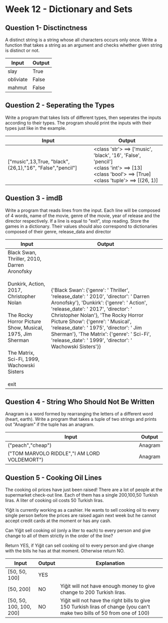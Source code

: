 # Week 12 - Dictionary and Sets

## Question 1- Disctinctness

A distinct string is a string whose all characters occurs only once. Write a function that takes a string as an argument and checks whether given string is distinct or not.


| Input     | Output |
|-----------| ------ |
| slay      | True   |
| obliviate | False  |
| mahmut    | False  | 

## Question 2 - Seperating the Types

Write a program that takes lists of different types, then seperates the inputs according to their types. The program should print the inputs with their types just like in the example.

| Input                                                        | Output     |
| ------------------------------------------------------------ | ---------- |
| ["music",13,True, "black", (26,1),"16", "False","pencil"] | <class 'str'> ==> ['music', 'black', '16', 'False', 'pencil'] <br />  <class 'int'> ==> [13] <br /> <class 'bool'> ==> [True] <br />  <class 'tuple'> ==> [(26, 1)]  |

## Question 3 - imdB

Write a program that reads lines from the input. Each line will be composed of 4 words, name of the movie, genre of the movie, year of release and the director respectively. If a line is equal to "exit", stop reading. Store the games in a dictionary. Their values should also correspond to dictionaries composed of their genre, release_data and director

| Input                                                        | Output     |
| ------------------------------------------------------------ | ---------- |
| Black Swan, Thriller, 2010, Darren Aronofsky <br /> <br /> Dunkirk, Action, 2017, Christopher Nolan <br /> <br /> The Rocky Horror Picture Show, Musical, 1975, Jim Sherman <br /> <br /> The Matrix, Sci-Fi, 1999, Wachowski Sisters<br /> <br /> exit  | {'Black Swan': {'genre': ' Thriller', 'release_date': ' 2010', 'director': ' Darren Aronofsky'}, 'Dunkirk': {'genre': ' Action', 'release_date': ' 2017', 'director': ' Christopher Nolan'}, 'The Rocky Horror Picture Show': {'genre': ' Musical', 'release_date': ' 1975', 'director': ' Jim Sherman'}, 'The Matrix': {'genre': ' Sci-Fi', 'release_date': ' 1999', 'director': ' Wachowski Sisters'}} |

## Question 4 - String Who Should Not Be Written

Anagram is a word formed by rearranging the letters of a different word (heart, earth). Write a program that takes a tuple of two strings and prints out "Anagram" if the tuple has an anagram.

| Input                                        | Output     |
|----------------------------------------------| ---------- |
| ("peach","cheap")                            | Anagram |
| ("TOM MARVOLO RIDDLE","I AM LORD VOLDEMORT") | Anagram | 

## Question 5 - Cooking Oil Lines

The cooking oil prices have just been raised! There are a lot of people at the supermarket check-out line. Each of them has a single 200,100,50 Turkish liras. A liter of cooking oil costs 50  Turkish liras.

Yiğit is currently working as a cashier. He wants to sell cooking oil to every single person before the prices are raised again next week but he cannot accept credit cards at the moment or has any cash.

Can Yiğit sell cooking oil (only a liter to each) to every person and give change to all of them strictly in the order of the line?

Return YES, if Yiğit can sell cooking oil to every person and give change with the bills he has at that moment. Otherwise return NO.

| Input                 | Output | Explanation                                                  |
| --------------------- | ------ | ------------------------------------------------------------ |
| [50, 50, 100]          | YES    |                                                              |
| [50, 200]             | NO     | Yiğit will not have enough money to give change to 200 Turkish liras. |
| [50, 50, 100, 100, 200] | NO     | Yiğit will not have the right bills to give 150 Turkish liras of change (you can't make two bills of 50 from one of 100) |


